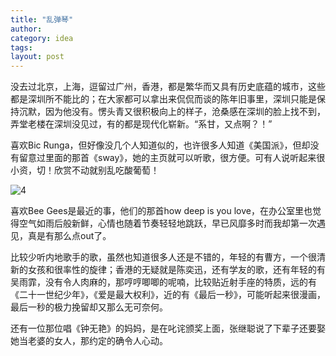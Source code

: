 ```yaml
---
title: "乱弹琴"
author:
category: idea
tags: 
layout: post
---
```

没去过北京，上海，逗留过广州，香港，都是繁华而又具有历史底蕴的城市，这些都是深圳所不能比的；在大家都可以拿出来侃侃而谈的陈年旧事里，深圳只能是保持沉默，因为他没有。愣头青又很积极向上的样子，沧桑感在深圳的脸上找不到，弄堂老楼在深圳没见过，有的都是现代化崭新。“系甘，又点啊？！”

喜欢Bic Runga，但好像没几个人知道似的，也许很多人知道《美国派》，但却没有留意过里面的那首《sway》，她的主页就可以听歌，很方便。可有人说听起来很小资，切！欣赏不动就别乱吃酸葡萄！

<img src="http://i38.tinypic.com/120l4c1.jpg" alt="4" />

喜欢Bee Gees是最近的事，他们的那首how deep is you love，在办公室里也觉得空气如雨后般新鲜，心情也随着节奏轻轻地跳跃，早已风靡多时而我却第一次遇见，真是有那么点out了。

比较少听内地歌手的歌，虽然也知道很多人还是不错的，年轻的有曹方，一个很清新的女孩和很率性的旋律；香港的无疑就是陈奕迅，还有学友的歌，还有年轻的有吴雨霏，没有令人肉麻的，那哼哼唧唧的呢喃，比较贴近射手座的特质，远的有《二十一世纪少年》，《爱是最大权利》，近的有《最后一秒》，可能听起来很漫画，最后一秒的极力挽留却又那么无可奈何。

还有一位那位唱《钟无艳》的妈妈，是在叱诧颁奖上面，张继聪说了下辈子还要娶她当老婆的女人，那约定的确令人心动。

